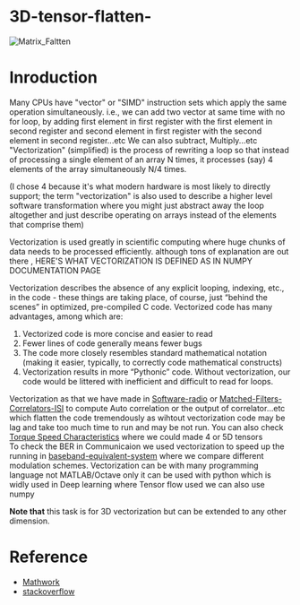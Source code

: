 # 3D-tensor-flatten-
![Matrix_Faltten](https://github.com/Haitham-Darwish/3D-tensor-flatten-/blob/main/Matrix%20Flatten.gif)
# Inroduction
Many CPUs have "vector" or "SIMD" instruction sets which apply the same operation simultaneously. i.e., we can add two vector at same time with no for loop, by adding first element in first register with the first element in second register and second element in first register with the second element in second register...etc
We can also subtract, Multiply...etc 
"Vectorization" (simplified) is the process of rewriting a loop so that instead of processing a single element of an array N times, it processes (say) 4 elements of the array simultaneously N/4 times.

(I chose 4 because it's what modern hardware is most likely to directly support; the term "vectorization" is also used to describe a higher level software transformation where you might just abstract away the loop altogether and just describe operating on arrays instead of the elements that comprise them)

Vectorization is used greatly in scientific computing where huge chunks of data needs to be processed efficiently.
although tons of explanation are out there , HERE'S WHAT VECTORIZATION IS DEFINED AS IN NUMPY DOCUMENTATION PAGE

Vectorization describes the absence of any explicit looping, indexing, etc., in the code - these things are taking place, of course, just “behind the scenes” in optimized, pre-compiled C code. Vectorized code has many advantages, among which are:
1. Vectorized code is more concise and easier to read
2. Fewer lines of code generally means fewer bugs
3. The code more closely resembles standard mathematical notation (making it easier, typically, to correctly code mathematical constructs)
4. Vectorization results in more “Pythonic” code. Without vectorization, our code would be littered with inefficient and difficult to read for loops.

Vectorization as that we have made in [Software-radio](https://github.com/Haitham-Darwish/Software-radio) or [Matched-Filters-Correlators-ISI](https://github.com/Haitham-Darwish/Matched-Filters-Correlators-ISI) to compute Auto correlation or the output of correlator...etc  which flatten the code tremendously as wihtout vectorization code may be lag and take too much time to run and may be not run.
You can also check [Torque Speed Characteristics](https://github.com/Haitham-Darwish/torque-speed-characteristics) where we could made 4 or 5D tensors  
To check the BER in Communicaion we used vectorization to speed up the running  in [baseband-equivalent-system](https://github.com/Haitham-Darwish/baseband-equivalent-system) where we compare different modulation schemes.
Vectorization can be with many programming language not MATLAB/Octave only it can be used with python which is widly used in Deep learning where Tensor flow used we can also use numpy

<b>Note that</b> this task is for 3D vectorization but can be extended to any other dimension.
# Reference
* [Mathwork](https://www.mathworks.com)
* [stackoverflow](https://stackoverflow.com/questions/1422149/what-is-vectorization)
